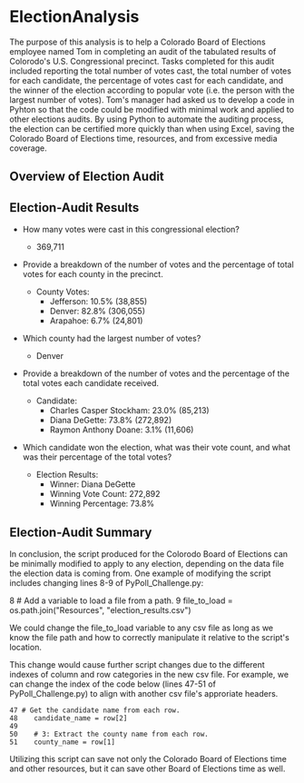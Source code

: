 # ElectionAnalysis
The purpose of this analysis is to help a Colorado Board of Elections employee named Tom in completing an audit of the tabulated results of Colorodo's U.S. Congressional precinct. Tasks completed for this audit included reporting the total number of votes cast, the total number of votes for each candidate, the percentage of votes cast for each candidate, and the winner of the election according to popular vote (i.e. the person with the largest number of votes). Tom's manager had asked us to develop a code in Pyhton so that the code could be modified with minimal work and applied to other elections audits. By using Python to automate the auditing process, the election can be certified more quickly than when using Excel, saving the Colorado Board of Elections time, resources, and from excessive media coverage.

## Overview of Election Audit

## Election-Audit Results

- How many votes were cast in this congressional election?
    - 369,711

- Provide a breakdown of the number of votes and the percentage of total votes for each county in the precinct.
    - County Votes:
        - Jefferson: 10.5% (38,855)
        - Denver: 82.8% (306,055)
        - Arapahoe: 6.7% (24,801)

- Which county had the largest number of votes?
    - Denver

- Provide a breakdown of the number of votes and the percentage of the total votes each candidate received.
    - Candidate:
        - Charles Casper Stockham: 23.0% (85,213)
        - Diana DeGette: 73.8% (272,892)
        - Raymon Anthony Doane: 3.1% (11,606)

- Which candidate won the election, what was their vote count, and what was their percentage of the total votes?
    - Election Results:
        - Winner: Diana DeGette
        - Winning Vote Count: 272,892
        - Winning Percentage: 73.8%

## Election-Audit Summary
In conclusion, the script produced for the Colorodo Board of Elections can be minimally modified to apply to any election, depending on the data file the election data is coming from. One example of modifying the script includes changing lines 8-9 of PyPoll_Challenge.py:

  8  # Add a variable to load a file from a path.
  9  file_to_load = os.path.join("Resources", "election_results.csv")
  
We could change the file_to_load variable to any csv file as long as we know the file path and how to correctly manipulate it relative to the script's location. 

This change would cause further script changes due to the different indexes of column and row categories in the new csv file. For example, we can change the index of the code below (lines 47-51 of PyPoll_Challenge.py) to align with another csv file's approriate headers.

    47 # Get the candidate name from each row.
    48    candidate_name = row[2]
    49
    50    # 3: Extract the county name from each row.
    51    county_name = row[1]

Utilizing this script can save not only the Colorado Board of Elections time and other resources, but it can save other Board of Elections time as well.
